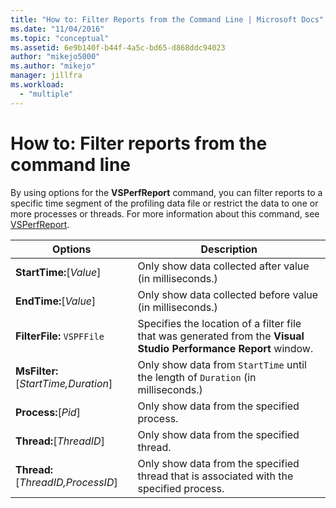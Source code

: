 ```yaml
---
title: "How to: Filter Reports from the Command Line | Microsoft Docs"
ms.date: "11/04/2016"
ms.topic: "conceptual"
ms.assetid: 6e9b140f-b44f-4a5c-bd65-d868ddc94023
author: "mikejo5000"
ms.author: "mikejo"
manager: jillfra
ms.workload: 
  - "multiple"
---
```

# How to: Filter reports from the command line
By using options for the **VSPerfReport** command, you can filter reports to a specific time segment of the profiling data file or restrict the data to one or more processes or threads. For more information about this command, see [VSPerfReport](../profiling/vsperfreport.md).  
  
|Options|Description|  
|-------------|-----------------|  
|**StartTime:**[*Value*]|Only show data collected after value (in milliseconds.)|  
|**EndTime:**[*Value*]|Only show data collected before value (in milliseconds.)|  
|**FilterFile:** `VSPFFile`|Specifies the location of a filter file that was generated from the **Visual Studio Performance Report** window.|  
|**MsFilter:**[*StartTime,Duration*]|Only show data from `StartTime` until the length of `Duration` (in milliseconds.)|  
|**Process:**[*Pid*]|Only show data from the specified process.|  
|**Thread:**[*ThreadID*]|Only show data from the specified thread.|  
|**Thread:**[*ThreadID,ProcessID*]|Only show data from the specified thread that is associated with the specified process.|